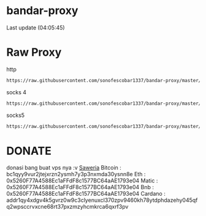 # bandar-proxy
Last update (04:05:45)

# Raw Proxy
http
```bash
https://raw.githubusercontent.com/sonofescobar1337/bandar-proxy/master/http.txt
```
socks 4
```bash
https://raw.githubusercontent.com/sonofescobar1337/bandar-proxy/master/socks4.txt
```
socks5
```bash
https://raw.githubusercontent.com/sonofescobar1337/bandar-proxy/master/socks5.txt
```

# DONATE
donasi bang buat vps nya :v
[Saweria](https://saweria.co/sonofescobar1337)
Bitcoin : bc1qyy9vur2jtejxrzn2ysmh7y3p3nxmda30ysnn8e
Eth : 0x5260F77A4588Ec1aFFdF8c1577BC64aAE1793e04
Matic : 0x5260F77A4588Ec1aFFdF8c1577BC64aAE1793e04
Bnb : 0x5260F77A4588Ec1aFFdF8c1577BC64aAE1793e04
Cardano : addr1qy4xdgv4k5gvrz0w9c3clyenuxcl370zpv9460kh78ytdphdazehy045qfq2wpsccrvxcne68rt37pxzmzyhcmkrca6qxrf3pv
